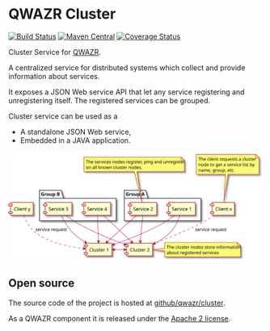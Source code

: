 QWAZR Cluster
=============

[![Build Status](https://travis-ci.org/qwazr/cluster.svg?branch=master)](https://travis-ci.org/qwazr/cluster)
[![Maven Central](https://maven-badges.herokuapp.com/maven-central/com.qwazr/qwazr-cluster/badge.svg)](https://maven-badges.herokuapp.com/maven-central/com.qwazr/qwazr-cluster)
[![Coverage Status](https://coveralls.io/repos/github/qwazr/cluster/badge.svg?branch=master)](https://coveralls.io/github/qwazr/cluster?branch=master)

Cluster Service for [QWAZR](https://www.qwazr.com).

A centralized service for distributed systems which collect and provide information about services.

It exposes a JSON Web service API that let any service registering and unregistering itself.
The registered services can be grouped.

Cluster service can be used as a
- A standalone JSON Web service,
- Embedded in a JAVA application.

![Typical typology](images/cluster-standard-typology.svg)

Open source
-----------
The source code of the project is hosted at
[github/qwazr/cluster](https://github.com/qwazr/cluster).

As a QWAZR component it is released under the
[Apache 2 license](https://www.apache.org/licenses/LICENSE-2.0).